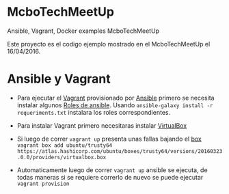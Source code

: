 # McboTechMeetUp
Ansible, Vagrant, Docker examples McboTechMeetUp

Este proyecto es el codigo ejemplo mostrado en el McboTechMeetUp el 16/04/2016.


# Ansible y Vagrant

* Para ejecutar el [Vagrant](vagrantup.com) provisionado por [Ansible](ansible.com) primero se necesita instalar algunos [Roles de ansible](http://docs.ansible.com/ansible/playbooks_roles.html). Usando `ansible-galaxy install -r requeriments.txt` instalara los roles correspondientes.

* Para instalar Vagrant primero necesitaras instalar [VirtualBox](https://www.virtualbox.org/)

* Si luego de correr `vagrant up` presenta unas fallas bajando el [box](https://www.vagrantup.com/docs/boxes.html) `vagrant box add ubuntu/trusty64 https://atlas.hashicorp.com/ubuntu/boxes/trusty64/versions/20160323.0.0/providers/virtualbox.box`

* Automaticamente luego de correr `vagrant up` ansible se ejecuta, de todas maneras si se requiere correrlo de nuevo se puede ejecutar `vagrant provision`
